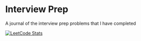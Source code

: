 # Interview Prep

A journal of the interview prep problems that I have completed

[![LeetCode Stats](https://leetcard.jacoblin.cool/mrc621?theme=dark&font=DM%20Sans&ext=activity)](https://leetcode.com/mrc621/)
